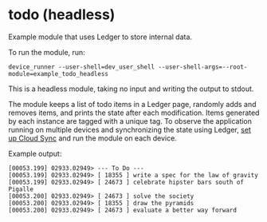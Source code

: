 # todo (headless)

Example module that uses Ledger to store internal data.

To run the module, run:

```
device_runner --user-shell=dev_user_shell --user-shell-args=--root-module=example_todo_headless
```

This is a headless module, taking no input and writing the output to stdout.

The module keeps a list of todo items in a Ledger page, randomly adds and
removes items, and prints the state after each modification.  Items generated by
each instance are tagged with a unique tag. To observe the application running
on multiple devices and synchronizing the state using Ledger, [set up Cloud
Sync](https://fuchsia.googlesource.com/ledger/+/HEAD/docs/user_guide.md#Setup)
and run the module on each device.

Example output:

```
[00053.199] 02933.02949> --- To Do ---
[00053.199] 02933.02949> [ 18355 ] write a spec for the law of gravity
[00053.199] 02933.02949> [ 24673 ] celebrate hipster bars south of Pigalle
[00053.200] 02933.02949> [ 24673 ] solve the society
[00053.200] 02933.02949> [ 18355 ] draw the pyramids
[00053.200] 02933.02949> [ 24673 ] evaluate a better way forward
```
